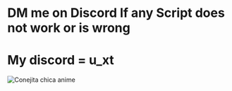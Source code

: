 # DM me on Discord If any Script does not work or is wrong  
# My discord = u_xt 
<img src="https://imgs.search.brave.com/ZwSsAc1V92BQl1JXiTSnkbjM6f214ClCgL0PJWW_uNk/rs:fit:860:0:0:0/g:ce/aHR0cHM6Ly9hbml5/dWtpLmNvbS93cC1j/b250ZW50L3VwbG9h/ZHMvMjAyMi8wMy9h/bml5dWtpLWJ1bm55/LWdpcmwtc2VucGFp/LWltYWdlLTI0Lmpw/Zw" alt="Conejita chica anime" class="svelte-1bhh0ez loaded">

